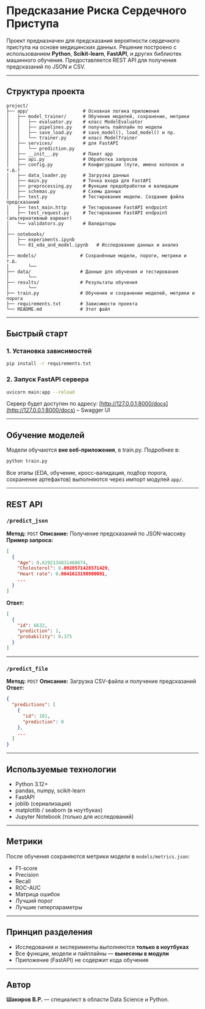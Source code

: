 # Предсказание Риска Сердечного Приступа

Проект предназначен для предсказания вероятности сердечного приступа на основе медицинских данных. Решение построено с использованием **Python**, **Scikit-learn**, **FastAPI**, и других библиотек машинного обучения. Предоставляется REST API для получения предсказаний по JSON и CSV.

---

## Структура проекта

```
project/
├── app/                    # Основная логика приложения
│   ├── model_trainer/      # Обучение моделей, сохранение, метрики
│   │   ├── evaluator.py    # класс ModelEvaluator
│   │   ├── pipelines.py    # получить пайплайн по модели
│   │   ├── save_load.py    # save_model(), load_model() и пр.
│   │   └── trainer.py      # класс ModelTrainer
│   ├── services/           # для FastAPI
│   │   └── prediction.py
│   ├── __init__.py         # Пакет app              
│   ├── api.py              # Обработка запросов
│   ├── config.py           # Конфигурации (пути, имена колонок и т.д.)
│   ├── data_loader.py      # Загрузка данных
│   ├── main.py             # Точка входа для FastAPI
│   ├── preprocessing.py    # Функции предобработки и валидации
│   ├── schemas.py          # Схемы данных
│   ├── test.py             # Тестирование модели. Создание файла предсказаний
│   ├── test_main.http      # Тестирование FastAPI endpoint 
│   ├── test_request.py     # Тестирование FastAPI endpoint (альтернативный вариант)
│   └── validators.py       # Валидаторы
│
├── notebooks/
│   ├── experiments.ipynb
│   └── 01_eda_and_model.ipynb   # Исследование данных и анализ
│
├── models/                # Сохранённые модели, пороги, метрики и т.д.
│       └── 
├── data/                  # Данные для обучения и тестирования
│       └── 
├── results/               # Результаты обучения
│       └── 
├── train.py               # Обучение и сохранение моделей, метрики и порога 
├── requirements.txt       # Зависимости проекта
└── README.md              # Этот файл
```

---

## Быстрый старт

### 1. Установка зависимостей

```bash
pip install -r requirements.txt
```

### 2. Запуск FastAPI сервера

```bash
uvicorn main:app --reload
```

Сервер будет доступен по адресу:
[http://127.0.0.1:8000/docs](http://127.0.0.1:8000/docs) – Swagger UI

---

## Обучение моделей

Модели обучаются **вне веб-приложения**, в train.py. Подробнее в:

```bash
python train.py
```

Все этапы (EDA, обучение, кросс-валидация, подбор порога, сохранение артефактов) выполняются через импорт модулей `app/`.

---

## REST API

### `/predict_json`

**Метод:** `POST`
**Описание:** Получение предсказаний по JSON-массиву
**Пример запроса:**

```json
[
  {
    "Age": 0.6292134831460674,
    "Cholesterol": 0.0928571428571429,
    "Heart rate": 0.0641613198900091,
    ...
  }
]
```

**Ответ:**

```json
[
  {
    "id": 6632,
    "prediction": 1,
    "probability": 0.375
  }
]
```

---

### `/predict_file`

**Метод:** `POST`
**Описание:** Загрузка CSV-файла и получение предсказаний
**Ответ:**

```json
{
  "predictions": [
    {
      "id": 101,
      "prediction": 0
    },
    ...
  ]
}
```

---

## Используемые технологии

* Python 3.12+
* pandas, numpy, scikit-learn
* FastAPI
* joblib (сериализация)
* matplotlib / seaborn (в ноутбуках)
* Jupyter Notebook (только для исследований)

---

## Метрики

После обучения сохраняются метрики модели в `models/metrics.json`:

* F1-score
* Precision
* Recall
* ROC-AUC
* Матрица ошибок
* Лучший порог
* Лучшие гиперпараметры

---

## Принцип разделения

* Исследования и эксперименты выполняются **только в ноутбуках**
* Все функции, модели и пайплайны — **вынесены в модули**
* Приложение (FastAPI) не содержит кода обучения

---

## Автор

**Шакиров В.Р.** — специалист в области Data Science и Python.
